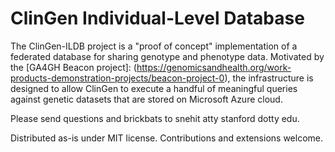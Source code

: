 # ClinGen Individual-Level Database 
The ClinGen-ILDB project is a "proof of concept" implementation of a federated database for sharing genotype and phenotype data. Motivated by the [GA4GH Beacon project]: (https://genomicsandhealth.org/work-products-demonstration-projects/beacon-project-0), the infrastructure is designed to allow ClinGen to execute a handful of meaningful queries against genetic datasets that are stored on Microsoft Azure cloud. 

Please send questions and brickbats to snehit atty stanford dotty edu.

Distributed as-is under MIT license. Contributions and extensions welcome. 

